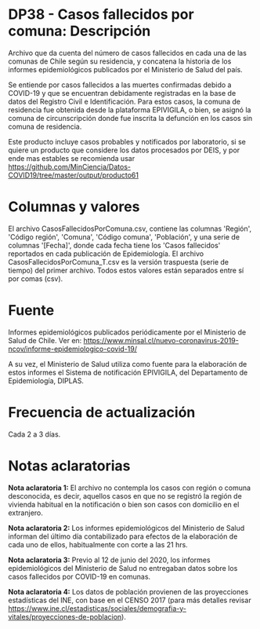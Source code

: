# DP38 - Casos fallecidos por comuna: Descripción
Archivo que da cuenta del número de casos fallecidos en cada una de las comunas de Chile según su residencia, y concatena la historia de los informes epidemiológicos publicados por el Ministerio de Salud del país.

Se entiende por casos fallecidos a las muertes confirmadas debido a COVID-19 y que se encuentran debidamente registradas en la base de datos del Registro Civil e Identificación. Para estos casos, la comuna de residencia fue obtenida desde la plataforma EPIVIGILA, o bien, se asignó la comuna de circunscripción donde fue inscrita la defunción en los casos sin comuna de residencia.

Este producto incluye casos probables y notificados por laboratorio, si se quiere un producto que considere los datos procesados por DEIS, y por ende mas estables se recomienda usar https://github.com/MinCiencia/Datos-COVID19/tree/master/output/producto61

# Columnas y valores
El archivo CasosFallecidosPorComuna.csv, contiene las columnas 'Región', 'Código región', 'Comuna', 'Código comuna', 'Población', y una serie de columnas '[Fecha]', donde cada fecha tiene los 'Casos fallecidos' reportados en cada publicación de Epidemiología. El archivo CasosFallecidosPorComuna_T.csv es la versión traspuesta (serie de tiempo) del primer archivo. Todos estos valores están separados entre sí por comas (csv).

# Fuente
Informes epidemiológicos publicados periódicamente por el Ministerio de Salud de Chile. Ver en: https://www.minsal.cl/nuevo-coronavirus-2019-ncov/informe-epidemiologico-covid-19/

A su vez, el Ministerio de Salud utiliza como fuente para la elaboración de estos informes el Sistema de notificación EPIVIGILA, del Departamento de Epidemiología, DIPLAS.
 
# Frecuencia de actualización
Cada 2 a 3 días.

# Notas aclaratorias

**Nota aclaratoria 1:** El archivo no contempla los casos con región o comuna desconocida, es decir, aquellos casos en que no se registró la región de vivienda habitual en la notificación o bien son casos con domicilio en el extranjero.

**Nota aclaratoria 2:** Los informes epidemiológicos del Ministerio de Salud informan del último día contabilizado para efectos de la elaboración de cada uno de ellos, habitualmente con corte a las 21 hrs.

**Nota aclaratoria 3:** Previo al 12 de junio del 2020, los informes epidemiológicos del Ministerio de Salud no entregaban datos sobre los casos fallecidos por COVID-19 en comunas.

**Nota aclaratoria 4:** Los datos de población provienen de las proyecciones estadísticas del INE, con base en el CENSO 2017 (para más detalles revisar https://www.ine.cl/estadisticas/sociales/demografia-y-vitales/proyecciones-de-poblacion).
